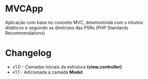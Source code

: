 # MVCApp
Aplicação com base no conceito MVC, desenvolvida com o intuitos didáticos e seguindo as diretrizes das PSRs (PHP Standards Recommendations)

# Changelog
* v1.0 - Camadas iniciais da estrutura <b>(view,controller)</b>
* v1.1 - Adicionada a camada <b>Model</b>

